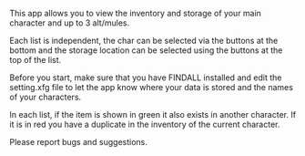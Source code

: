 This app allows you to view the inventory and storage of your main character and up to 3 alt/mules.

Each list is independent, the char can be selected via the buttons at the bottom and the storage location can be selected using the buttons at the top of the list.

Before you start, make sure that you have FINDALL installed and edit the setting.xfg file to let the app know where your data is stored and the names of your characters.

In each list, if the item is shown in green it also exists in another character. If it is in red you have a duplicate in the inventory of the current character.

Please report bugs and suggestions.
